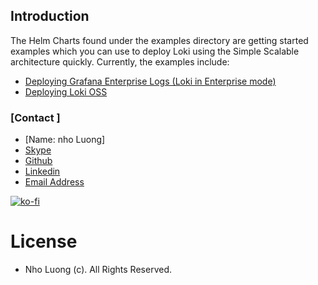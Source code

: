 ## Introduction
The Helm Charts found under the examples directory are getting started examples which you can use to deploy Loki using the Simple Scalable architecture quickly. Currently, the examples include:
- [Deploying Grafana Enterprise Logs (Loki in Enterprise mode)](https://github.com/grafana/loki/tree/main/production/helm/loki/docs/examples/enterprise)
- [Deploying Loki OSS](https://github.com/grafana/loki/tree/main/production/helm/loki/docs/examples/oss)

### [Contact ]
* [Name: nho Luong]
* [Skype](luongutnho_skype)
* [Github](https://github.com/nholuongut/)
* [Linkedin](https://www.linkedin.com/in/nholuong/)
* [Email Address](luongutnho@hotmail.com) 

[![ko-fi](https://ko-fi.com/img/githubbutton_sm.svg)](https://ko-fi.com/nholuong)

# License
* Nho Luong (c). All Rights Reserved.